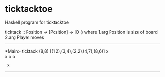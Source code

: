 # ticktacktoe
Haskell program for ticktacktoe

ticktack :: Position -> [Position] -> IO () where 1.arg Position is size of board
                                                    2.arg Player moves
                                                    
-----------------------------------------------------------------                                           
 *Main> ticktack (8,8) [(1,2),(3,4),(2,2),(4,7),(8,6)]
 x      
 x
   o
      o
        


     x                                                  
-----------------------------------------------------------------
